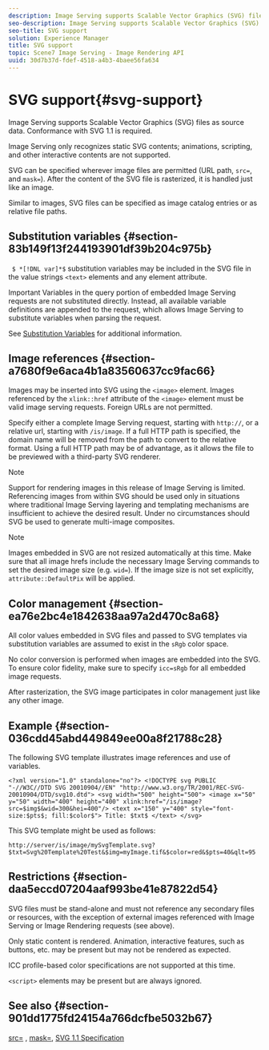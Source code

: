 ```yaml
---
description: Image Serving supports Scalable Vector Graphics (SVG) files as source data. Conformance with SVG 1.1 is required.
seo-description: Image Serving supports Scalable Vector Graphics (SVG) files as source data. Conformance with SVG 1.1 is required.
seo-title: SVG support
solution: Experience Manager
title: SVG support
topic: Scene7 Image Serving - Image Rendering API
uuid: 30d7b37d-fdef-4518-a4b3-4baee56fa634
---
```


# SVG support{#svg-support}

Image Serving supports Scalable Vector Graphics (SVG) files as source data. Conformance with SVG 1.1 is required.

Image Serving only recognizes static SVG contents; animations, scripting, and other interactive contents are not supported.

SVG can be specified wherever image files are permitted (URL path, `src=`, and `mask=`). After the content of the SVG file is rasterized, it is handled just like an image.

Similar to images, SVG files can be specified as image catalog entries or as relative file paths.

## Substitution variables {#section-83b149f13f244193901df39b204c975b}

` $ *[!DNL var]*$` substitution variables may be included in the SVG file in the value strings `<text>` elements and any element attribute.

Important Variables in the query portion of embedded Image Serving requests are not substituted directly. Instead, all available variable definitions are appended to the request, which allows Image Serving to substitute variables when parsing the request.

See [Substitution Variables](../../../../../is-api/http-ref/image-serving-api-ref/c-http-protocol-reference/c-syntax-and-features/r-is-http-substitution-variables.md#reference-90dc01aba44940e4acdd0c6476e7aa5a) for additional information.

## Image references {#section-a7680f9e6aca4b1a83560637cc9fac66}

Images may be inserted into SVG using the `<image>` element. Images referenced by the `xlink::href` attribute of the `<image>` element must be valid image serving requests. Foreign URLs are not permitted.

Specify either a complete Image Serving request, starting with `http://`, or a relative url, starting with `/is/image`. If a full HTTP path is specified, the domain name will be removed from the path to convert to the relative format. Using a full HTTP path may be of advantage, as it allows the file to be previewed with a third-party SVG renderer.

>[!NOTE]
>
>Support for rendering images in this release of Image Serving is limited. Referencing images from within SVG should be used only in situations where traditional Image Serving layering and templating mechanisms are insufficient to achieve the desired result. Under no circumstances should SVG be used to generate multi-image composites.

>[!NOTE]
>
>Images embedded in SVG are not resized automatically at this time. Make sure that all image hrefs include the necessary Image Serving commands to set the desired image size (e.g. `wid=`). If the image size is not set explicitly, `attribute::DefaultPix` will be applied.

## Color management {#section-ea76e2bc4e1842638aa97a2d470c8a68}

All color values embedded in SVG files and passed to SVG templates via substitution variables are assumed to exist in the `sRgb` color space.

No color conversion is performed when images are embedded into the SVG. To ensure color fidelity, make sure to specify `icc=sRgb` for all embedded image requests.

After rasterization, the SVG image participates in color management just like any other image.

## Example {#section-036cdd45abd449849ee00a8f21788c28}

The following SVG template illustrates image references and use of variables.

`<?xml version="1.0" standalone="no"?> <!DOCTYPE svg PUBLIC "-//W3C//DTD SVG 20010904//EN" "http://www.w3.org/TR/2001/REC-SVG-20010904/DTD/svg10.dtd"> <svg width="500" height="500"> <image x="50" y="50" width="400" height="400" xlink:href="/is/image?src=$img$&wid=300&hei=400"/> <text x="150" y="400" style="font-size:$pts$; fill:$color$"> Title: $txt$ </text> </svg>`

This SVG template might be used as follows:

`http://server/is/image/mySvgTemplate.svg?$txt=Svg%20Template%20Test&$img=myImage.tif&$color=red&$pts=40&qlt=95`

## Restrictions {#section-daa5eccd07204aaf993be41e87822d54}

SVG files must be stand-alone and must not reference any secondary files or resources, with the exception of external images referenced with Image Serving or Image Rendering requests (see above).

Only static content is rendered. Animation, interactive features, such as buttons, etc. may be present but may not be rendered as expected.

ICC profile-based color specifications are not supported at this time.

`<script>` elements may be present but are always ignored.

## See also {#section-901dd1775fd24154a766dcfbe5032b67}

[src=](../../../../../is-api/http-ref/image-serving-api-ref/c-http-protocol-reference/c-command-reference/r-src.md#reference-f6506637778c4c69bf106a7924a91ab1) , [mask=](../../../../../is-api/http-ref/image-serving-api-ref/c-http-protocol-reference/c-command-reference/r-mask.md#reference-922254e027404fb890b850e2723ee06e), [SVG 1.1 Specification](http://www.w3.org/TR/SVG11/) 
